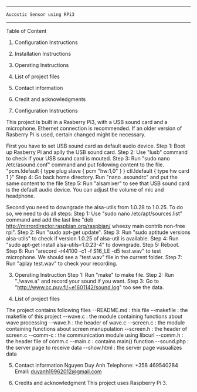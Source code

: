 ------------------------------------------
	Aucostic Sensor using RPi3
------------------------------------------

Table of Content
1. Configuration Instructions
2. Installation Instructions
3. Operating Instructions
4. List of project files
5. Contact information
6. Credit and acknowledgments

1. Configuration Instructions

This project is built in a Rasberry Pi3, with a USB sound card and a microphone.
Ethernet connection is recommended. If an older version of Rasberry Pi is used, 
certain changed might be necessary.

First you have to set USB sound card as default audio device.
Step 1: Boot up Rasberry Pi and aplly the USB sound card.
Step 2: Use "lusb" command to check if your USB sound card is mouted.
Step 3: Run "sudo nano /etc/asound.conf" command and put following content to the file.
	"pcm.!default {
  		type plug
  		slave {
    			pcm "hw:1,0"
  		}
	}
	ctl.!default {
    		type hw
		card 1
	}"
Step 4: Go back home directory. Run "nano .asoundrc" and put the same content to the file
Step 5: Run "alsamixer" to see that USB sound card is the default audio device. You can
adjust the volume of mic and headphone.

Second you need to downgrade the alsa-utils from 1.0.28 to 1.0.25. To do so, we
need to do all steps:
Step 1: Use "sudo nano /etc/apt/sources.list" command and add the last line 
"deb http://mirrordirector.raspbian.org/raspbian/ wheezy main contrib non-free rpi".
Step 2: Run "sudo apt-get update".
Step 3: Run "sudo aptitude versions alsa-utils" to check if version 1.0.25 of 
alsa-util is available.
Step 4: Run "sudo apt-get install alsa-utils=1.0.23-4" to downgrade.
Step 5: Reboot.
Step 6: Run "arecord -r44100 -c1 -f S16_LE -d5 test.wav" to test microphone.
We should see a "test.wav" file in the current folder.
Step 7: Run "aplay test.wav" to check your recording.

3. Operating Instruction
Step 1: Run "make" to make file.
Step 2: Run "./wave.a" and record your sound if you want.
Step 3: Go to "http://www.cc.puv.fi/~e1601142/sound.log" too see the data.

4. List of project files

The project contains following files
--README.md	: this file
--makefile	: the makefile of this project
--wave.c	: the module containing functions about wave processing
--wave.h	: the header of wave.c
--screen.c	: the module containing functions about screen manupulation
--screen.h	: the header of screen.c
--comm-c	: the communication module using libcurl 
--comm.h	: the header file of comm.c
--main.c	: contains main() function
--sound.php	: the server page to receive data
--show.html	: the server page vusualizes data

5. Contact information
Nguyen Duy Anh
Telephone: +358 469540284
Email: duyanh19962012@gmail.com

6. Credits and acknowledgment
This project uses Raspberry Pi 3.
